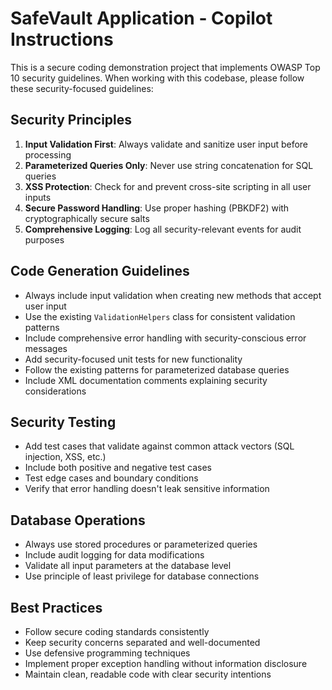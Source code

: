 <!-- Use this file to provide workspace-specific custom instructions to Copilot. For more details, visit https://code.visualstudio.com/docs/copilot/copilot-customization#_use-a-githubcopilotinstructionsmd-file -->

# SafeVault Application - Copilot Instructions

This is a secure coding demonstration project that implements OWASP Top 10 security guidelines. When working with this codebase, please follow these security-focused guidelines:

## Security Principles

1. **Input Validation First**: Always validate and sanitize user input before processing
2. **Parameterized Queries Only**: Never use string concatenation for SQL queries
3. **XSS Protection**: Check for and prevent cross-site scripting in all user inputs
4. **Secure Password Handling**: Use proper hashing (PBKDF2) with cryptographically secure salts
5. **Comprehensive Logging**: Log all security-relevant events for audit purposes

## Code Generation Guidelines

- Always include input validation when creating new methods that accept user input
- Use the existing `ValidationHelpers` class for consistent validation patterns
- Include comprehensive error handling with security-conscious error messages
- Add security-focused unit tests for new functionality
- Follow the existing patterns for parameterized database queries
- Include XML documentation comments explaining security considerations

## Security Testing

- Add test cases that validate against common attack vectors (SQL injection, XSS, etc.)
- Include both positive and negative test cases
- Test edge cases and boundary conditions
- Verify that error handling doesn't leak sensitive information

## Database Operations

- Always use stored procedures or parameterized queries
- Include audit logging for data modifications
- Validate all input parameters at the database level
- Use principle of least privilege for database connections

## Best Practices

- Follow secure coding standards consistently
- Keep security concerns separated and well-documented
- Use defensive programming techniques
- Implement proper exception handling without information disclosure
- Maintain clean, readable code with clear security intentions
